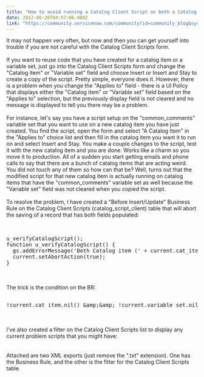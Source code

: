 ```yaml
---
title: "How to avoid running a Catalog Client Script on both a Catalog Item and Variable Set"
date: 2012-06-26T04:57:06.000Z
link: "https://community.servicenow.com/community?id=community_blog&sys_id=dd0daaa5dbd0dbc01dcaf3231f96191c"
---
```

<p>It may not happen very often, but now and then you can get yourself into trouble if you are not careful with the Catalog Client Scripts form.<br /><br />If you want to reuse code that you have created for a catalog item or a variable set, just go into the Catalog Client Scripts form and change the "Catalog item" or "Variable set" field and choose Insert or Insert and Stay to create a copy of the script. Pretty simple, everyone does it. However, there is a problem when you change the "Applies to" field - there is a UI Policy that displays either the "Catalog item" or "Variable set" field based on the "Applies to" selection, but the previously display field is not cleared and no message is displayed to tell you there may be a problem.<br /><!--break--><br />For instance, let's say you have a script setup on the "common_comments" variable set that you want to use on a new catalog item you have just created. You find the script, open the form and select "A Catalog Item" in the "Applies to" choice list and then fill in the catalog item you want it to run on and select Insert and Stay. You make a couple changes to the script, test it with the new catalog item and you are done. Works like a charm so you move it to production. All of a sudden you start getting emails and phone calls to say that there are a bunch of catalog items that are acting weird. You did not touch any of them so how can that be? Well, turns out that the modified script for that new catalog item is actually running on catalog items that have the "common_comments" variable set as well because the "Variable set" field was not cleared when you copied the script.<br /><br />To resolve the problem, I have created a "Before Insert/Update" Business Rule on the Catalog Client Scripts (catalog_script_client) table that will abort the saving of a record that has both fields populated:<br /><pre __default_attr="plain" __jive_macro_name="code" class="jive_text_macro jive_macro_code"><br /><br />u_verifyCatalogScript();<br />function u_verifyCatalogScript() {<br />  gs.addErrorMessage('Both Catalog item (' + current.cat_item.name + ') and Variable set (' + current.variable_set.name + ') fields are populated, but only 1 should be.&lt;/br&gt;&lt;/br&gt;Please populate only one of the two.');<br />  current.setAbortAction(true);<br />}<br /></pre><br /><br />The trick is the condition on the BR: <pre __default_attr="plain" __jive_macro_name="code" class="jive_text_macro jive_macro_code"><br />!current.cat_item.nil() &amp;amp;&amp;amp; !current.variable_set.nil()</pre><br /><br />I've also created a filter on the Catalog Client Scripts list to display any current problem scripts that you might have:<br /><br /><img  alt="" class="jive-image" src="81623042db1cdfc03eb27a9e0f9619fc.iix" /><br /><br />Attached are two XML exports (just remove the ".txt" extension). One has the Business Rule, and the other is the filter for the Catalog Client Scripts table.</p>